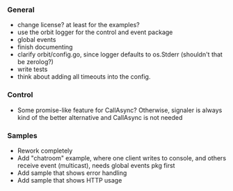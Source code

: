 ### General
- change license? at least for the examples?
- use the orbit logger for the control and event package
- global events
- finish documenting
- clarify orbit/config.go, since logger defaults to os.Stderr (shouldn't that be zerolog?)
- write tests
- think about adding all timeouts into the config.

### Control
- Some promise-like feature for CallAsync? Otherwise, signaler is always kind of the better alternative and CallAsync is not needed

### Samples
- Rework completely
- Add "chatroom" example, where one client writes to console, and others receive event (multicast), needs global events pkg first 
- Add sample that shows error handling
- Add sample that shows HTTP usage